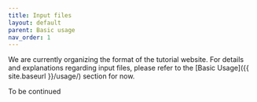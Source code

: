 ```yaml
---
title: Input files
layout: default
parent: Basic usage
nav_order: 1
---
```


We are currently organizing the format of the tutorial website. For details and explanations regarding input files, please refer to the [Basic Usage]({{ site.baseurl }}/usage/) section for now.

To be continued